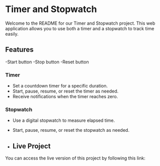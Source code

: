 # Timer and Stopwatch

Welcome to the README for our Timer and Stopwatch project. This web application allows you to use both a timer and a stopwatch to track time easily.

## Features
-Start button
-Stop button
-Reset button

### Timer

- Set a countdown timer for a specific duration.
- Start, pause, resume, or reset the timer as needed.
- Receive notifications when the timer reaches zero.

### Stopwatch

- Use a digital stopwatch to measure elapsed time.
- Start, pause, resume, or reset the stopwatch as needed.

- ## Live Project

You can access the live version of this project by following this link:
